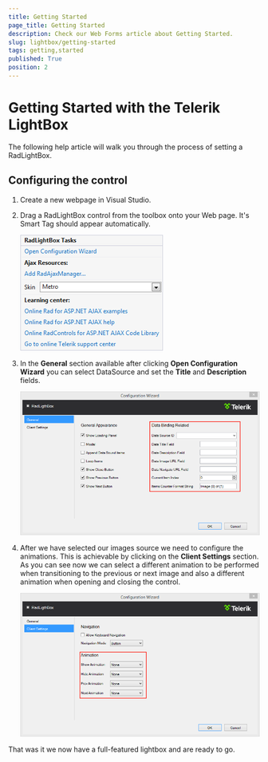 ```yaml
---
title: Getting Started
page_title: Getting Started
description: Check our Web Forms article about Getting Started.
slug: lightbox/getting-started
tags: getting,started
published: True
position: 2
---
```


# Getting Started with the Telerik LightBox



The following help article will walk you through the process of setting a RadLightBox.

## Configuring the control

1. Create a new webpage in Visual Studio.

1. Drag a RadLightBox control from the toolbox onto your Web page. It's Smart Tag should appear automatically.

	![lightbox-design-time](images/lightbox-design-time.png)

1. In the **General** section available after clicking **Open Configuration Wizard** you can select DataSource and set the **Title** and **Description** fields.

	![lightbox-general-databinding](images/lightbox-general-databinding.png)

1. After we have selected our images source we need to configure the animations. This is achievable by clicking on the **Client Settings** section. As you can see now we can select a different animation to be performed when transitioning to the previous or next image and also a different animation when opening and closing the control.

	![lightbox-client-settings-animation](images/lightbox-client-settings-animation.png)
	
That was it we now have a full-featured lightbox and are ready to go.
